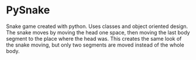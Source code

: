 # PySnake

Snake game created with python. Uses classes and object oriented design. The snake moves by moving the head one space,
then moving the last body segment to the place where the head was. This creates the same look of the snake moving,
but only two segments are moved instead of the whole body.
